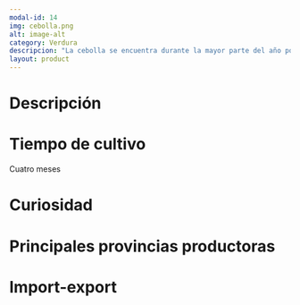 ```yaml
---
modal-id: 14
img: cebolla.png
alt: image-alt
category: Verdura
descripcion: "La cebolla se encuentra durante la mayor parte del año porque se almacena y se conserva bien, como el ajo."
layout: product
---
```


# Descripción


# Tiempo de cultivo
Cuatro meses

# Curiosidad

# Principales provincias productoras
<div class="chart"></div>

# Import-export
<svg class="import-export" width="600" height="350"></svg>

